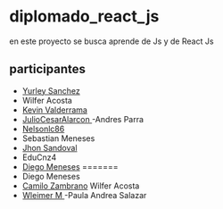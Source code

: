 # diplomado_react_js

en este proyecto se busca aprende de Js y de React Js 
## participantes

- [Yurley Sanchez ](https://github.com/Yursksf1)
- Wilfer Acosta
- [Kevin Valderrama](https://github.com/KevinValderrama518)
- [JulioCesarAlarcon ]( https://github.com/JulioCesarAlarconUrazan/diplomadoReactJs)
-Andres Parra
- [Nelsonlc86](https://github.com/Nelsonlc86)
- Sebastian Meneses
- [Jhon Sandoval](https://github.com/JhonSandoval)
- EduCnz4
- [Diego Meneses](https://github.com/DiegoMenesesLeon)
=======
- Diego Meneses
- [Camilo Zambrano](https://github.com/Zeta-exe)
Wilfer Acosta
- [Wleimer M ](https://github.com/Wleimerjose/)
-Paula Andrea Salazar
